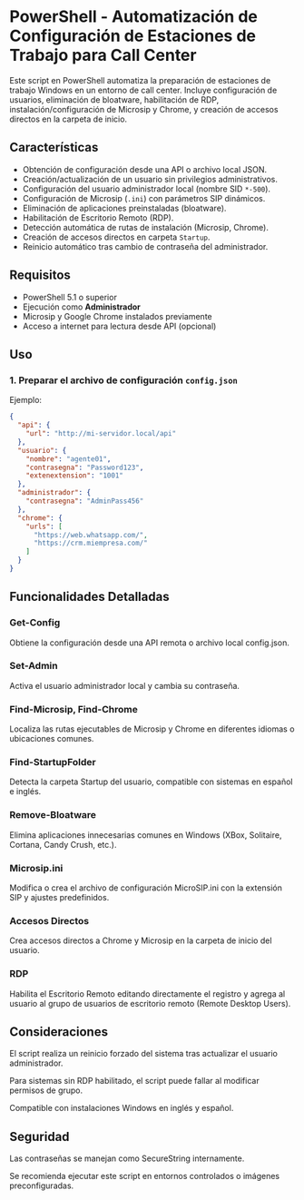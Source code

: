 # PowerShell - Automatización de Configuración de Estaciones de Trabajo para Call Center

Este script en PowerShell automatiza la preparación de estaciones de trabajo Windows en un entorno de call center. Incluye configuración de usuarios, eliminación de bloatware, habilitación de RDP, instalación/configuración de Microsip y Chrome, y creación de accesos directos en la carpeta de inicio.

## Características

- Obtención de configuración desde una API o archivo local JSON.
- Creación/actualización de un usuario sin privilegios administrativos.
- Configuración del usuario administrador local (nombre SID `*-500`).
- Configuración de Microsip (`.ini`) con parámetros SIP dinámicos.
- Eliminación de aplicaciones preinstaladas (bloatware).
- Habilitación de Escritorio Remoto (RDP).
- Detección automática de rutas de instalación (Microsip, Chrome).
- Creación de accesos directos en carpeta `Startup`.
- Reinicio automático tras cambio de contraseña del administrador.


## Requisitos

- PowerShell 5.1 o superior
- Ejecución como **Administrador**
- Microsip y Google Chrome instalados previamente
- Acceso a internet para lectura desde API (opcional)

## Uso

### 1. Preparar el archivo de configuración `config.json`

Ejemplo:

```json
{
  "api": {
    "url": "http://mi-servidor.local/api"
  },
  "usuario": {
    "nombre": "agente01",
    "contrasegna": "Password123",
    "extenextension": "1001"
  },
  "administrador": {
    "contrasegna": "AdminPass456"
  },
  "chrome": {
    "urls": [
      "https://web.whatsapp.com/",
      "https://crm.miempresa.com/"
    ]
  }
}
```

## Funcionalidades Detalladas
### Get-Config
Obtiene la configuración desde una API remota o archivo local config.json.

### Set-Admin
Activa el usuario administrador local y cambia su contraseña.

### Find-Microsip, Find-Chrome
Localiza las rutas ejecutables de Microsip y Chrome en diferentes idiomas o ubicaciones comunes.

### Find-StartupFolder
Detecta la carpeta Startup del usuario, compatible con sistemas en español e inglés.

### Remove-Bloatware
Elimina aplicaciones innecesarias comunes en Windows (XBox, Solitaire, Cortana, Candy Crush, etc.).

### Microsip.ini
Modifica o crea el archivo de configuración MicroSIP.ini con la extensión SIP y ajustes predefinidos.

### Accesos Directos
Crea accesos directos a Chrome y Microsip en la carpeta de inicio del usuario.

### RDP
Habilita el Escritorio Remoto editando directamente el registro y agrega al usuario al grupo de usuarios de escritorio remoto (Remote Desktop Users).

## Consideraciones
El script realiza un reinicio forzado del sistema tras actualizar el usuario administrador.

Para sistemas sin RDP habilitado, el script puede fallar al modificar permisos de grupo.

Compatible con instalaciones Windows en inglés y español.

## Seguridad
Las contraseñas se manejan como SecureString internamente.

Se recomienda ejecutar este script en entornos controlados o imágenes preconfiguradas.
